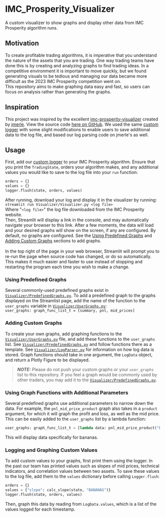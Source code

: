 # IMC_Prosperity_Visualizer
A custom visualizer to show graphs and display other data from IMC Prosperity algorithm runs.

## Motivation
To create profitable trading algorithms, it is imperative that you understand the nature of the assets that you are trading. One way trading teams have done this is by creating and analyzing graphs to find trading ideas. In a competitive environment it is important to move quickly, but we found generating visuals to be tedious and managing our data became more difficult as the 2023 IMC Prosperity competition went on. <br>
This repository aims to make graphing data easy and fast, so users can focus on analysis rather than generating the graphs.

## Inspiration
This project was inspired by the excellent [imc-prosperity-visualizer](https://jmerle.github.io/imc-prosperity-visualizer/) created by [jmerle](https://github.com/jmerle). View the source code [here on GitHub](https://github.com/jmerle/imc-prosperity-visualizer). We used the same [custom logger](https://github.com/jmerle/imc-prosperity-visualizer/blob/323b7247f995dd2e36fb07147d10c7aa546da91b/src/pages/home/HomePage.tsx#L11-L82) with some slight modifications to enable users to save additional data to the log file, and based our log parsing code on jmerle's as well.

## Usage
First, add our [custom logger](https://github.com/MRegirouard/IMC_Prosperity_Visualizer/blob/main/Visualizer/Logger.py) to your IMC Prosperity algorithm. Ensure that you print the `TradingState`, orders your algorithm makes, and any additional values you would like to save to the log file into your `run` function:
```python
orders = {}
values = {}
logger.flush(state, orders, values)
```

After running, download your log and display it in the visualizer by running: <br>
`streamlit run Visualizer/Visualizer.py <log file>` <br>
Where "`<log file>`" the log file downloaded from the IMC Prosperity website. <br>
Then, Streamlit will display a link in the console, and may automatically navigate your browser to this link. After a few moments, the data will load and your desired graphs will show on the screen, if any are configured. By default, no graphs are configured. See the [Using Predefined Graphs](#using-predefined-graphs) and [Adding Custom Graphs](#adding-custom-graphs) sections to add graphs. <br>
<br>
In the top right of the page in your web browser, Streamlit will prompt you to re-run the page when source code has changed, or do so automatically. This makes it much easier and faster to use instead of stopping and restarting the program each time you wish to make a change.

### Using Predefined Graphs
Several commonly-used predefined graphs exist in [`Visualizer/PredefinedGraphs.py`](https://github.com/MRegirouard/IMC_Prosperity_Visualizer/blob/main/Visualizer/PredefinedGraphs.py). To add a predefined graph to the graphs displayed on the Streamlist page, add the name of the function to the `user_graphs` variable in [`Visualizer/UserGraphs.py`](https://github.com/MRegirouard/IMC_Prosperity_Visualizer/blob/main/Visualizer/UserGraphs.py): <br>
`user_graphs: graph_func_list_t = [summary, pnl, mid_prices]` <br>

### Adding Custom Graphs
To create your own graphs, add graphing functions to the [`Visualizer/UserGraphs.py`](https://github.com/MRegirouard/IMC_Prosperity_Visualizer/blob/main/Visualizer/UserGraphs.py) file, and add these functions to the `user_graphs` list. See [`Visualizer/PredefinedGraphs.py`](https://github.com/MRegirouard/IMC_Prosperity_Visualizer/blob/main/Visualizer/PredefinedGraphs.py) and follow functions there as a template. See [`Visualizer/LogParser.py`](https://github.com/MRegirouard/IMC_Prosperity_Visualizer/blob/main/Visualizer/LogParser.py) for information on how log data is stored. Graph functions should take in one argument, the `LogData` object, and return a Plotly Figure to be displayed.

> **_NOTE:_** Please do not push your custom graphs or your `user_graphs` list to this repository. If you feel a graph would be commonly used by other traders, you may add it to the [`Visualizer/PredefinedGraphs.py`](https://github.com/MRegirouard/IMC_Prosperity_Visualizer/blob/main/Visualizer/PredefinedGraphs.py).

### Using Graph Functions with Additional Parameters
Several predefined graphs use additional parameters to narrow down the data. For example, the `pnl_mid_price_product` graph also takes in a `product` argument, for which it will graph the profit and loss, as well as the mid price. This can be easily added to the `user_graphs` list by a lambda function: <br>
```python
user_graphs: graph_func_list_t = [lambda data: pnl_mid_price_product("BANANAS", data)]
```
This will display data specifically for bananas.

### Logging and Graphing Custom Values
To add custom values to your graphs, first print them using the logger. In the past our team has printed values such as slopes of mid prices, technical indicators, and correlation values between two assets. To save these values to the log file, add them to the `values` dictionary before calling `Logger.flush`:
```python
orders = {}
values = {"slope": calc_slope(state, "BANANAS")}
logger.flush(state, orders, values)
```
Then, graph this data by reading from `LogData.values`, which is a list of the values logged for each timestamp.
